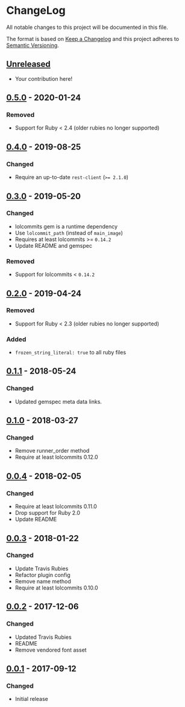 # ChangeLog

All notable changes to this project will be documented in this file.

The format is based on [Keep a Changelog][KeepAChangelog] and this project
adheres to [Semantic Versioning][Semver].

## [Unreleased]

- Your contribution here!

## [0.5.0] - 2020-01-24
### Removed
- Support for Ruby < 2.4 (older rubies no longer supported)

## [0.4.0] - 2019-08-25
### Changed
- Require an up-to-date `rest-client` (`>= 2.1.0`)

## [0.3.0] - 2019-05-20
### Changed
- lolcommits gem is a runtime dependency
- Use `lolcommit_path` (instead of `main_image`)
- Requires at least lolcommits >= `0.14.2`
- Update README and gemspec

### Removed
- Support for lolcommits < `0.14.2`

## [0.2.0] - 2019-04-24
### Removed
- Support for Ruby < 2.3 (older rubies no longer supported)

### Added
- `frozen_string_literal: true` to all ruby files

## [0.1.1] - 2018-05-24
### Changed
- Updated gemspec meta data links.

## [0.1.0] - 2018-03-27
### Changed
- Remove runner_order method
- Require at least lolcommits 0.12.0

## [0.0.4] - 2018-02-05
### Changed
- Require at least lolcommits 0.11.0
- Drop support for Ruby 2.0
- Update README

## [0.0.3] - 2018-01-22
### Changed
- Update Travis Rubies
- Refactor plugin config
- Remove name method
- Require at least lolcommits 0.10.0

## [0.0.2] - 2017-12-06
### Changed
- Updated Travis Rubies
- README
- Remove vendored font asset

## [0.0.1] - 2017-09-12
### Changed
- Initial release

[Unreleased]: https://github.com/lolcommits/lolcommits-uploldz/compare/v0.5.0...HEAD
[0.5.0]: https://github.com/lolcommits/lolcommits-uploldz/compare/v0.4.0...v0.5.0
[0.4.0]: https://github.com/lolcommits/lolcommits-uploldz/compare/v0.3.0...v0.4.0
[0.3.0]: https://github.com/lolcommits/lolcommits-uploldz/compare/v0.2.0...v0.3.0
[0.2.0]: https://github.com/lolcommits/lolcommits-uploldz/compare/v0.1.1...v0.2.0
[0.1.1]: https://github.com/lolcommits/lolcommits-uploldz/compare/v0.1.0...v0.1.1
[0.1.0]: https://github.com/lolcommits/lolcommits-uploldz/compare/v0.0.4...v0.1.0
[0.0.4]: https://github.com/lolcommits/lolcommits-uploldz/compare/v0.0.3...v0.0.4
[0.0.3]: https://github.com/lolcommits/lolcommits-uploldz/compare/v0.0.2...v0.0.3
[0.0.2]: https://github.com/lolcommits/lolcommits-uploldz/compare/v0.0.1...v0.0.2
[0.0.1]: https://github.com/lolcommits/lolcommits-uploldz/compare/11529d5...v0.0.1
[KeepAChangelog]: http://keepachangelog.com/en/1.0.0/
[Semver]: http://semver.org/spec/v2.0.0.html
